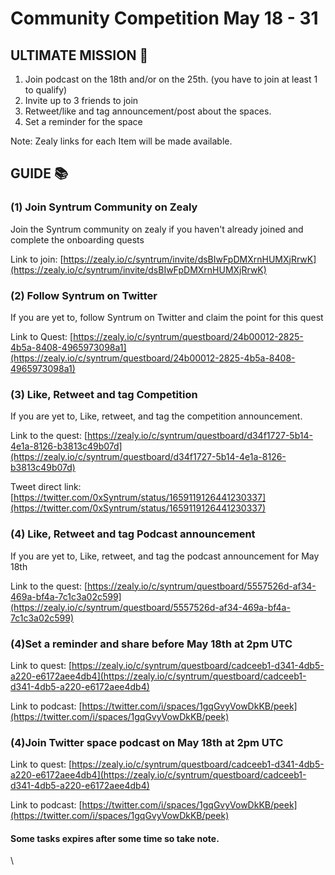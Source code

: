 # Community Competition May 18 - 31

## ULTIMATE MISSION 🎯&#x20;

1. Join podcast on the 18th and/or on the 25th. (you have to join at least 1 to qualify)
2. Invite up to 3 friends to join
3. Retweet/like and tag announcement/post about the spaces.
4. Set a reminder for the space

Note: Zealy links for each Item will be made available.

## GUIDE 📚&#x20;

### **(1) Join Syntrum Community on Zealy**

Join the Syntrum community on zealy if you haven't already joined and complete the onboarding quests

Link to join: [https://zealy.io/c/syntrum/invite/dsBIwFpDMXrnHUMXjRrwK](https://zealy.io/c/syntrum/invite/dsBIwFpDMXrnHUMXjRrwK)

### (2) Follow Syntrum on Twitter

If you are yet to, follow Syntrum on Twitter and claim the point for this quest

Link to Quest: [https://zealy.io/c/syntrum/questboard/24b00012-2825-4b5a-8408-4965973098a1](https://zealy.io/c/syntrum/questboard/24b00012-2825-4b5a-8408-4965973098a1)

### (3) Like, Retweet and tag Competition&#x20;

If you are yet to, Like, retweet, and tag the competition announcement.

Link to the quest: [https://zealy.io/c/syntrum/questboard/d34f1727-5b14-4e1a-8126-b3813c49b07d](https://zealy.io/c/syntrum/questboard/d34f1727-5b14-4e1a-8126-b3813c49b07d)

Tweet direct link: [https://twitter.com/0xSyntrum/status/1659119126441230337](https://twitter.com/0xSyntrum/status/1659119126441230337)

### (4) Like, Retweet and tag Podcast announcement&#x20;

If you are yet to, Like, retweet, and tag the podcast announcement for May 18th

Link to the quest: [https://zealy.io/c/syntrum/questboard/5557526d-af34-469a-bf4a-7c1c3a02c599](https://zealy.io/c/syntrum/questboard/5557526d-af34-469a-bf4a-7c1c3a02c599)

### **(4)Set a reminder and share before May 18th at 2pm UTC**

Link to quest: [https://zealy.io/c/syntrum/questboard/cadceeb1-d341-4db5-a220-e6172aee4db4](https://zealy.io/c/syntrum/questboard/cadceeb1-d341-4db5-a220-e6172aee4db4)

Link to podcast: [https://twitter.com/i/spaces/1gqGvyVowDkKB/peek](https://twitter.com/i/spaces/1gqGvyVowDkKB/peek)

### **(4)Join Twitter space podcast on May 18th at 2pm UTC**

Link to quest: [https://zealy.io/c/syntrum/questboard/cadceeb1-d341-4db5-a220-e6172aee4db4](https://zealy.io/c/syntrum/questboard/cadceeb1-d341-4db5-a220-e6172aee4db4)

Link to podcast: [https://twitter.com/i/spaces/1gqGvyVowDkKB/peek](https://twitter.com/i/spaces/1gqGvyVowDkKB/peek)

#### Some tasks expires after some time so take note.

\
